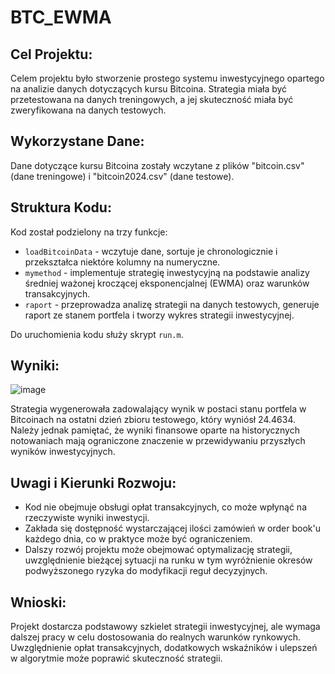 # BTC_EWMA 
## Cel Projektu:

Celem projektu było stworzenie prostego systemu inwestycyjnego opartego na analizie danych dotyczących kursu Bitcoina. Strategia miała być przetestowana na danych treningowych, a jej skuteczność miała być zweryfikowana na danych testowych.

## Wykorzystane Dane:

Dane dotyczące kursu Bitcoina zostały wczytane z plików "bitcoin.csv" (dane treningowe) i "bitcoin2024.csv" (dane testowe).

## Struktura Kodu:

Kod został podzielony na trzy funkcje:
- `loadBitcoinData` - wczytuje dane, sortuje je chronologicznie i przekształca niektóre kolumny na numeryczne.
- `mymethod` - implementuje strategię inwestycyjną na podstawie analizy średniej ważonej kroczącej eksponencjalnej (EWMA) oraz warunków transakcyjnych.
- `raport` - przeprowadza analizę strategii na danych testowych, generuje raport ze stanem portfela i tworzy wykres strategii inwestycyjnej.

Do uruchomienia kodu służy skrypt `run.m`.

## Wyniki:

![image](https://github.com/czareek/BTC_EWMA/assets/148364757/7d83ca71-ceaa-41eb-b2f8-881c2710c167)


Strategia wygenerowała zadowalający wynik w postaci stanu portfela w Bitcoinach na ostatni dzień zbioru testowego, który wyniósł 24.4634. Należy jednak pamiętać, że wyniki finansowe oparte na historycznych notowaniach mają ograniczone znaczenie w przewidywaniu przyszłych wyników inwestycyjnych.



## Uwagi i Kierunki Rozwoju:

- Kod nie obejmuje obsługi opłat transakcyjnych, co może wpłynąć na rzeczywiste wyniki inwestycji.
- Zakłada się dostępność wystarczającej ilości zamówień w order book'u każdego dnia, co w praktyce może być ograniczeniem.
- Dalszy rozwój projektu może obejmować optymalizację strategii, uwzględnienie bieżącej sytuacji na runku w tym wyróżnienie okresów podwyższonego ryzyka do modyfikacji reguł decyzyjnych.

## Wnioski:

Projekt dostarcza podstawowy szkielet strategii inwestycyjnej, ale wymaga dalszej pracy w celu dostosowania do realnych warunków rynkowych. Uwzględnienie opłat transakcyjnych, dodatkowych wskaźników i ulepszeń w algorytmie może poprawić skuteczność strategii.
